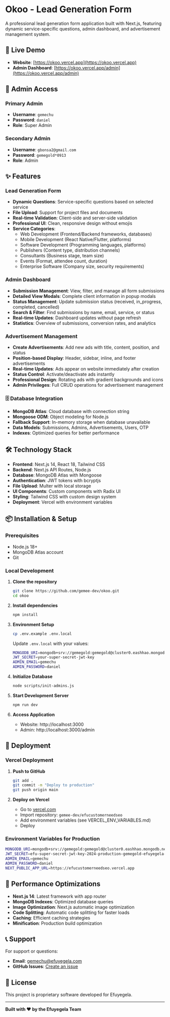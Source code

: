 # Okoo - Lead Generation Form

A professional lead generation form application built with Next.js, featuring dynamic service-specific questions, admin dashboard, and advertisement management system.

## 🚀 Live Demo

- **Website**: [https://okoo.vercel.app](https://okoo.vercel.app)
- **Admin Dashboard**: [https://okoo.vercel.app/admin](https://okoo.vercel.app/admin)

## 🔐 Admin Access

### Primary Admin
- **Username**: `gemechu`
- **Password**: `daniel`
- **Role**: Super Admin

### Secondary Admin
- **Username**: `gbonsa2@gmail.com`
- **Password**: `gemegold*0913`
- **Role**: Admin

## ✨ Features

###  Lead Generation Form
- **Dynamic Questions**: Service-specific questions based on selected service
- **File Upload**: Support for project files and documents
- **Real-time Validation**: Client-side and server-side validation
- **Professional UI**: Clean, responsive design without emojis
- **Service Categories**:
  - Web Development (Frontend/Backend frameworks, databases)
  - Mobile Development (React Native/Flutter, platforms)
  - Software Development (Programming languages, platforms)
  - Publishers (Content type, distribution channels)
  - Consultants (Business stage, team size)
  - Events (Format, attendee count, duration)
  - Enterprise Software (Company size, security requirements)

### Admin Dashboard
- **Submission Management**: View, filter, and manage all form submissions
- **Detailed View Modals**: Complete client information in popup modals
- **Status Management**: Update submission status (received, in_progress, completed, cancelled)
- **Search & Filter**: Find submissions by name, email, service, or status
- **Real-time Updates**: Dashboard updates without page refresh
- **Statistics**: Overview of submissions, conversion rates, and analytics

### Advertisement Management
- **Create Advertisements**: Add new ads with title, content, position, and status
- **Position-based Display**: Header, sidebar, inline, and footer advertisements
- **Real-time Updates**: Ads appear on website immediately after creation
- **Status Control**: Activate/deactivate ads instantly
- **Professional Design**: Rotating ads with gradient backgrounds and icons
- **Admin Privileges**: Full CRUD operations for advertisement management

### 🗄️ Database Integration
- **MongoDB Atlas**: Cloud database with connection string
- **Mongoose ODM**: Object modeling for Node.js
- **Fallback Support**: In-memory storage when database unavailable
- **Data Models**: Submissions, Admins, Advertisements, Users, OTP
- **Indexes**: Optimized queries for better performance

## 🛠️ Technology Stack

- **Frontend**: Next.js 14, React 18, Tailwind CSS
- **Backend**: Next.js API Routes, Node.js
- **Database**: MongoDB Atlas with Mongoose
- **Authentication**: JWT tokens with bcryptjs
- **File Upload**: Multer with local storage
- **UI Components**: Custom components with Radix UI
- **Styling**: Tailwind CSS with custom design system
- **Deployment**: Vercel with environment variables

## 📦 Installation & Setup

### Prerequisites
- Node.js 18+
- MongoDB Atlas account
- Git

### Local Development

1. **Clone the repository**
   ```bash
   git clone https://github.com/gemee-dev/okoo.git
   cd okoo
   ```

2. **Install dependencies**
   ```bash
   npm install
   ```

3. **Environment Setup**
   ```bash
   cp .env.example .env.local
   ```

   Update `.env.local` with your values:
   ```bash
   MONGODB_URI=mongodb+srv://gemegold:gemegold@cluster0.eashhao.mongodb.net/efuyegela?retryWrites=true&w=majority&appName=Cluster0
   JWT_SECRET=your-super-secret-jwt-key
   ADMIN_EMAIL=gemechu
   ADMIN_PASSWORD=daniel
   ```

4. **Initialize Database**
   ```bash
   node scripts/init-admins.js
   ```

5. **Start Development Server**
   ```bash
   npm run dev
   ```

6. **Access Application**
   - Website: http://localhost:3000
   - Admin: http://localhost:3000/admin

## 🚀 Deployment

### Vercel Deployment

1. **Push to GitHub**
   ```bash
   git add .
   git commit -m "Deploy to production"
   git push origin main
   ```

2. **Deploy on Vercel**
   - Go to [vercel.com](https://vercel.com)
   - Import repository: `gemee-dev/efucustomerneedseo`
   - Add environment variables (see VERCEL_ENV_VARIABLES.md)
   - Deploy

### Environment Variables for Production
```bash
MONGODB_URI=mongodb+srv://gemegold:gemegold@cluster0.eashhao.mongodb.net/efuyegela?retryWrites=true&w=majority&appName=Cluster0
JWT_SECRET=efu-super-secret-jwt-key-2024-production-gemegold-efuyegela-secure-token-12345
ADMIN_EMAIL=gemechu
ADMIN_PASSWORD=daniel
NEXT_PUBLIC_APP_URL=https://efucustomerneedseo.vercel.app
```

## 🚀 Performance Optimizations

- **Next.js 14**: Latest framework with app router
- **MongoDB Indexes**: Optimized database queries
- **Image Optimization**: Next.js automatic image optimization
- **Code Splitting**: Automatic code splitting for faster loads
- **Caching**: Efficient caching strategies
- **Minification**: Production build optimization

## 📞 Support

For support or questions:
- **Email**: gemechu@efuyegela.com
- **GitHub Issues**: [Create an issue](https://github.com/gemee-dev/efucustomerneedseo/issues)

## 📄 License

This project is proprietary software developed for Efuyegela.

---

**Built with ❤️ by the Efuyegela Team**
